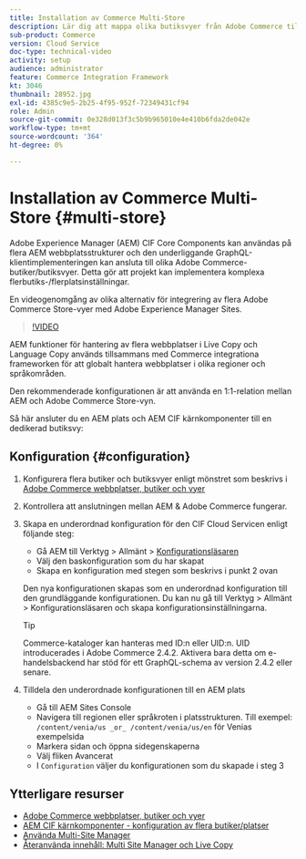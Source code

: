 ```yaml
---
title: Installation av Commerce Multi-Store
description: Lär dig att mappa olika butiksvyer från Adobe Commerce till Adobe Experience Manager. Detta gör att projekt kan stödja flerspråkiga och flerspråkiga användningsområden.
sub-product: Commerce
version: Cloud Service
doc-type: technical-video
activity: setup
audience: administrator
feature: Commerce Integration Framework
kt: 3046
thumbnail: 28952.jpg
exl-id: 4385c9e5-2b25-4f95-952f-72349431cf94
role: Admin
source-git-commit: 0e328d013f3c5b9b965010e4e410b6fda2de042e
workflow-type: tm+mt
source-wordcount: '364'
ht-degree: 0%

---
```


# Installation av Commerce Multi-Store {#multi-store}

Adobe Experience Manager (AEM) CIF Core Components kan användas på flera AEM webbplatsstrukturer och den underliggande GraphQL-klientimplementeringen kan ansluta till olika Adobe Commerce-butiker/butiksvyer. Detta gör att projekt kan implementera komplexa flerbutiks-/flerplatsinställningar.

En videogenomgång av olika alternativ för integrering av flera Adobe Commerce Store-vyer med Adobe Experience Manager Sites.

>[!VIDEO](https://video.tv.adobe.com/v/28952/?quality=12)

AEM funktioner för hantering av flera webbplatser i Live Copy och Language Copy används tillsammans med Commerce integrationa frameworken för att globalt hantera webbplatser i olika regioner och språkområden.

Den rekommenderade konfigurationen är att använda en 1:1-relation mellan AEM och Adobe Commerce Store-vyn.

Så här ansluter du en AEM plats och AEM CIF kärnkomponenter till en dedikerad butiksvy:

## Konfiguration {#configuration}

1. Konfigurera flera butiker och butiksvyer enligt mönstret som beskrivs i [Adobe Commerce webbplatser, butiker och vyer](https://experienceleague.adobe.com/docs/commerce-admin/start/setup/websites-stores-views.html)

2. Kontrollera att anslutningen mellan AEM &amp; Adobe Commerce fungerar.

3. Skapa en underordnad konfiguration för den CIF Cloud Servicen enligt följande steg:

   * Gå AEM till Verktyg > Allmänt > [Konfigurationsläsaren](/help/implementing/developing/introduction/configurations.md#using-configuration-browser)
   * Välj den baskonfiguration som du har skapat
   * Skapa en konfiguration med stegen som beskrivs i punkt 2 ovan

   Den nya konfigurationen skapas som en underordnad konfiguration till den grundläggande konfigurationen. Du kan nu gå till Verktyg > Allmänt > Konfigurationsläsaren och skapa konfigurationsinställningarna.

   >[!TIP]
   >
   > Commerce-kataloger kan hanteras med ID:n eller UID:n. UID introducerades i Adobe Commerce 2.4.2. Aktivera bara detta om e-handelsbackend har stöd för ett GraphQL-schema av version 2.4.2 eller senare.

4. Tilldela den underordnade konfigurationen till en AEM plats

   * Gå till AEM Sites Console
   * Navigera till regionen eller språkroten i platsstrukturen. Till exempel: `/content/venia/us _or_ /content/venia/us/en` för Venias exempelsida
   * Markera sidan och öppna sidegenskaperna
   * Välj fliken Avancerat
   * I `Configuration` väljer du konfigurationen som du skapade i steg 3

## Ytterligare resurser

* [Adobe Commerce webbplatser, butiker och vyer](https://experienceleague.adobe.com/docs/commerce-admin/start/setup/websites-stores-views.html)
* [AEM CIF kärnkomponenter - konfiguration av flera butiker/platser](https://github.com/adobe/aem-core-cif-components#multi-store--site-configuration)
* [Använda Multi-Site Manager](https://experienceleague.adobe.com/docs/experience-manager-learn/sites/translation/multi-site-manager-feature-video-use.html)
* [Återanvända innehåll: Multi Site Manager och Live Copy](/help/sites-cloud/administering/msm/overview.md)
